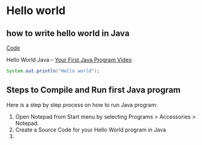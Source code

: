 # Hello world
## how to write hello world in Java

[Code](https://github.com/mAdithya1/Hello_java/blob/main/Hello.java)

Hello World Java – [Your First Java Program Video](https://www.youtube.com/watch?v=BIUr6UNROgU)

```java
System.out.println("Hello world");
```

## Steps to Compile and Run first Java program
Here is a step by step process on how to run Java program:

1. Open Notepad from Start menu by selecting Programs > Accessories > Notepad.
1. Create a Source Code for your Hello World program in Java
1. 
